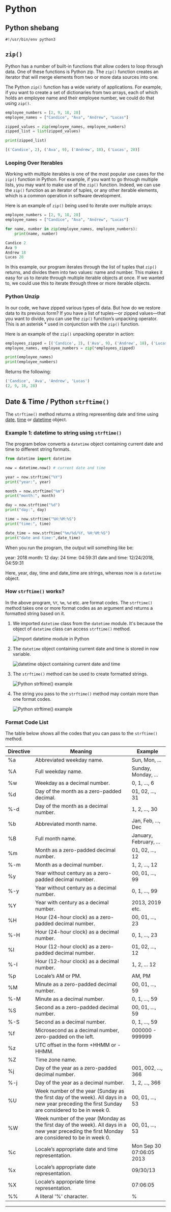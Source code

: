# Python

## Python shebang

``` 
#!/usr/bin/env python3
``` 

## `zip()`

Python has a number of built-in functions that allow coders to loop through data. One of these functions is Python zip. The `zip()` function creates an iterator that will merge elements from two or more data sources into one.

The Python `zip()` function has a wide variety of applications. For example, if you want to create a set of dictionaries from two arrays, each of which holds an employee name and their employee number, we could do that using `zip()`.

```python
employee_numbers = [2, 9, 18, 28]
employee_names = ["Candice", "Ava", "Andrew", "Lucas"]

zipped_values = zip(employee_names, employee_numbers)
zipped_list = list(zipped_values)

print(zipped_list)
```
```python
[('Candice', 2), ('Ava', 9), ('Andrew', 18), ('Lucas', 28)]
```
### Looping Over Iterables

Working with multiple iterables is one of the most popular use cases for the `zip()` function in Python. For example, if you want to go through multiple lists, you may want to make use of the `zip()` function. Indeed, we can use the `zip()` function as an iterator of tuples, or any other iterable elements, which is a common operation in software development.

Here is an example of `zip()` being used to iterate over multiple arrays:

```python
employee_numbers = [2, 9, 18, 28]
employee_names = ["Candice", "Ava", "Andrew", "Lucas"]

for name, number in zip(employee_names, employee_numbers):
	print(name, number)
```
```python
Candice 2
Ava 9
Andrew 18
Lucas 28
```
In this example, our program iterates through the list of tuples that `zip()` returns, and divides them into two values: name and number. This makes it easy for us to iterate through multiple iterable objects at once. If we wanted to, we could use this to iterate through three or more iterable objects.

### Python Unzip

In our code, we have zipped various types of data. But how do we restore data to its previous form? If you have a list of tuples—or zipped values—that you want to divide, you can use the `zip()` function’s unpacking operator. This is an asterisk * used in conjunction with the `zip()` function.

Here is an example of the `zip()` unpacking operator in action:

```python
employees_zipped = [('Candice', 2), ('Ava', 9), ('Andrew', 18), ('Lucas', 28)]
employee_names, employee_numbers = zip(*employees_zipped)

print(employee_names)
print(employee_numbers)
```
Returns the following:

```python
('Candice', 'Ava', 'Andrew', 'Lucas')
(2, 9, 18, 28)
```

## Date & Time / Python `strftime()`

The `strftime()` method returns a string representing date and time using [date](https://www.programiz.com/python-programming/datetime#date), [time](https://www.programiz.com/python-programming/datetime#time) or [datetime](https://www.programiz.com/python-programming/datetime#datetime) object.

### Example 1: datetime to string using `strftime()`

The program below converts a `datetime` object containing current date and time to different string formats.

```python
from datetime import datetime

now = datetime.now() # current date and time

year = now.strftime("%Y")
print("year:", year)

month = now.strftime("%m")
print("month:", month)

day = now.strftime("%d")
print("day:", day)

time = now.strftime("%H:%M:%S")
print("time:", time)

date_time = now.strftime("%m/%d/%Y, %H:%M:%S")
print("date and time:",date_time)
```

When you run the program, the output will something like be:

 year: 2018
month: 12
day: 24
time: 04:59:31
date and time: 12/24/2018, 04:59:31

Here, year, day, time and date\_time are strings, whereas now is a `datetime` object.

### How `strftime()` works?

In the above program, `%Y`, `%m`, `%d` etc. are format codes. The `strftime()` method takes one or more format codes as an argument and returns a formatted string based on it.

1.  We imported `datetime` class from the `datetime` module. It's because the object of `datetime` class can access `strftime()` method.

    ![Import datetime module in Python](https://cdn.programiz.com/sites/tutorial2program/files/import-datetime.jpg)

2.  The `datetime` object containing current date and time is stored in now variable.

    ![datetime object containing current date and time](https://cdn.programiz.com/sites/tutorial2program/files/current-date-time.jpg)

3.  The `strftime()` method can be used to create formatted strings.

    ![Python strftime() example](https://cdn.programiz.com/sites/tutorial2program/files/python-strftime-format-1.jpg)

4.  The string you pass to the `strftime()` method may contain more than one format codes.

    ![Python strftime() example](https://cdn.programiz.com/sites/tutorial2program/files/python-strftime-format-2.jpg)

### Format Code List

The table below shows all the codes that you can pass to the `strftime()` method.

| Directive | Meaning                                                                                                                                          | Example                  |
|-----------|--------------------------------------------------------------------------------------------------------------------------------------------------|--------------------------|
| %a        | Abbreviated weekday name.                                                                                                                        | Sun, Mon, ...            |
| %A        | Full weekday name.                                                                                                                               | Sunday, Monday, ...      |
| %w        | Weekday as a decimal number.                                                                                                                     | 0, 1, ..., 6             |
| %d        | Day of the month as a zero-padded decimal.                                                                                                       | 01, 02, ..., 31          |
| %-d       | Day of the month as a decimal number.                                                                                                            | 1, 2, ..., 30            |
| %b        | Abbreviated month name.                                                                                                                          | Jan, Feb, ..., Dec       |
| %B        | Full month name.                                                                                                                                 | January, February, ...   |
| %m        | Month as a zero-padded decimal number.                                                                                                           | 01, 02, ..., 12          |
| %-m       | Month as a decimal number.                                                                                                                       | 1, 2, ..., 12            |
| %y        | Year without century as a zero-padded decimal number.                                                                                            | 00, 01, ..., 99          |
| %-y       | Year without century as a decimal number.                                                                                                        | 0, 1, ..., 99            |
| %Y        | Year with century as a decimal number.                                                                                                           | 2013, 2019 etc.          |
| %H        | Hour (24-hour clock) as a zero-padded decimal number.                                                                                            | 00, 01, ..., 23          |
| %-H       | Hour (24-hour clock) as a decimal number.                                                                                                        | 0, 1, ..., 23            |
| %I        | Hour (12-hour clock) as a zero-padded decimal number.                                                                                            | 01, 02, ..., 12          |
| %-I       | Hour (12-hour clock) as a decimal number.                                                                                                        | 1, 2, ... 12             |
| %p        | Locale’s AM or PM.                                                                                                                               | AM, PM                   |
| %M        | Minute as a zero-padded decimal number.                                                                                                          | 00, 01, ..., 59          |
| %-M       | Minute as a decimal number.                                                                                                                      | 0, 1, ..., 59            |
| %S        | Second as a zero-padded decimal number.                                                                                                          | 00, 01, ..., 59          |
| %-S       | Second as a decimal number.                                                                                                                      | 0, 1, ..., 59            |
| %f        | Microsecond as a decimal number, zero-padded on the left.                                                                                        | 000000 - 999999          |
| %z        | UTC offset in the form +HHMM or -HHMM.                                                                                                           |                          |
| %Z        | Time zone name.                                                                                                                                  |                          |
| %j        | Day of the year as a zero-padded decimal number.                                                                                                 | 001, 002, ..., 366       |
| %-j       | Day of the year as a decimal number.                                                                                                             | 1, 2, ..., 366           |
| %U        | Week number of the year (Sunday as the first day of the week). All days in a new year preceding the first Sunday are considered to be in week 0. | 00, 01, ..., 53          |
| %W        | Week number of the year (Monday as the first day of the week). All days in a new year preceding the first Monday are considered to be in week 0. | 00, 01, ..., 53          |
| %c        | Locale’s appropriate date and time representation.                                                                                               | Mon Sep 30 07:06:05 2013 |
| %x        | Locale’s appropriate date representation.                                                                                                        | 09/30/13                 |
| %X        | Locale’s appropriate time representation.                                                                                                        | 07:06:05                 |
| %%        | A literal '%' character.                                                                                                                         | %                        |

- - -